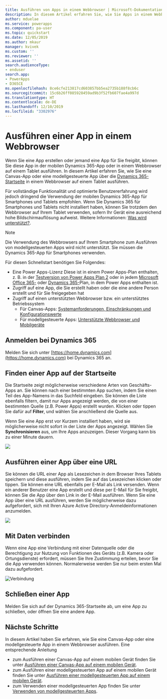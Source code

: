 ```yaml
---
title: Ausführen von Apps in einem Webbrowser | Microsoft-Dokumentation
description: In diesem Artikel erfahren Sie, wie Sie Apps in einem Webbrowser ausführen.
author: mduelae
ms.service: powerapps
ms.component: pa-user
ms.topic: quickstart
ms.date: 12/05/2019
ms.author: mkaur
manager: kvivek
ms.custom: ''
ms.reviewer: ''
ms.assetid: ''
search.audienceType:
- enduser
search.app:
- PowerApps
- D365CE
ms.openlocfilehash: 8ce6cfe213817cd603857bb5ea2735b188f8cb6c
ms.sourcegitcommit: 15c6b26ff085928459ad9b3f52fb607fae4a997d
ms.translationtype: HT
ms.contentlocale: de-DE
ms.lasthandoff: 12/10/2019
ms.locfileid: "3302976"
---
```

# <a name="run-an-app-in-a-web-browser"></a>Ausführen einer App in einem Webbrowser
Wenn Sie eine App erstellen oder jemand eine App für Sie freigibt, können Sie diese App in der mobilen Dynamics 365-App oder in einem Webbrowser auf einem Tablet ausführen. In diesem Artikel erfahren Sie, wie Sie eine Canvas-App oder eine modellgesteuerte App über die [Dynamics 365-Startseite](https://home.dynamics.com) in einem Webbrowser auf einem Tablet ausführen.

Für vollständige Funktionalität und optimierte Benutzererfahrung wird jedoch dringend die Verwendung der mobilen Dynamics 365-App für Smartphones und Tablets empfohlen. Wenn Sie Dynamics 365 für Smartphones und Tablets nicht installiert haben, können Sie trotzdem den Webbrowser auf Ihrem Tablet verwenden, sofern Ihr Gerät eine ausreichend hohe Bildschirmauflösung aufweist. Weitere Informationen: [Was wird unterstützt?](https://docs.microsoft.com/dynamics365/mobile-app/support-phones-tablets#supported-devices-for-the-mobile-app).

> [!NOTE]
> Die Verwendung des Webbrowsers auf Ihrem Smartphone zum Ausführen von modellgesteuerten Apps wird nicht unterstützt. Sie müssen die Dynamics 365-App für Smartphones verwenden.

Für diesen Schnellstart benötigen Sie Folgendes:
- Eine Power Apps-Lizenz Diese ist in einem Power Apps-Plan enthalten, z. B. in der [Testversion von Power Apps Plan 2](https://docs.microsoft.com/powerapps/maker/signup-for-powerapps) oder in jedem [Microsoft Office 365-](https://signup.microsoft.com/Signup?OfferId=467eab54-127b-42d3-b046-3844b860bebf&dl=O365_BUSINESS_PREMIUM&ali=1) oder [Dynamics 365-](https://dynamics.microsoft.com/pricing/)Plan, in dem Power Apps enthalten ist. 
- Zugriff auf eine App, die Sie erstellt haben oder die eine andere Person erstellt und für Sie freigegeben hat
- Zugriff auf einen unterstützten Webbrowser bzw. ein unterstütztes Betriebssystem
   - Für Canvas-Apps: [Systemanforderungen, Einschränkungen und Konfigurationswerte](../maker/canvas-apps/limits-and-config.md)
   - Für modellgesteuerte Apps: [Unterstützte Webbrowser und Mobilgeräte](https://docs.microsoft.com/dynamics365/customer-engagement/admin/supported-web-browsers-and-mobile-devices)


## <a name="sign-in-to-dynamics-365"></a>Anmelden bei Dynamics 365
Melden Sie sich unter [https://home.dynamics.com](https://home.dynamics.com) bei Dynamics 365 an.

## <a name="find-an-app-on-the-home-page"></a>Finden einer App auf der Startseite
Die Startseite zeigt möglicherweise verschiedene Arten von Geschäfts-Apps an. Sie können nach einer bestimmten App suchen, indem Sie einen Teil des App-Namens in das Suchfeld eingeben. Sie können die Liste ebenfalls filtern, damit nur Apps angezeigt werden, die von einer bestimmten Quelle (z.B. Power Apps) erstellt wurden. Klicken oder tippen Sie dafür auf **Filter**, und wählen Sie anschließend die Quelle aus.

Wenn Sie eine App erst vor Kurzem installiert haben, wird sie möglicherweise nicht sofort in der Liste der Apps angezeigt. Wählen Sie **Synchronisieren** aus, um Ihre Apps anzuzeigen. Dieser Vorgang kann bis zu einer Minute dauern.

![](./media/run-app-browser/dynamics-365-home.png)


## <a name="run-an-app-from-a-url"></a>Ausführen einer App über eine URL
Sie können die URL einer App als Lesezeichen in dem Browser Ihres Tablets speichern und diese ausführen, indem Sie auf das Lesezeichen klicken oder tippen. Sie können eine URL ebenfalls per E-Mail als Link versenden. Wenn ein anderer Benutzer eine App erstellt und diese per E-Mail für Sie freigibt, können Sie die App über den Link in der E-Mail ausführen. Wenn Sie eine App über eine URL ausführen, werden Sie möglicherweise dazu aufgefordert, sich mit Ihren Azure Active Directory-Anmeldeinformationen anzumelden.

![](./media/run-app-browser/web-login.png)

## <a name="connect-to-data"></a>Mit Daten verbinden
Wenn eine App eine Verbindung mit einer Datenquelle oder die Berechtigung zur Nutzung von Funktionen des Geräts (z.B. Kamera oder Ortungsdienste) erfordert, müssen Sie Ihre Zustimmung erteilen, bevor Sie die App verwenden können. Normalerweise werden Sie nur beim ersten Mal dazu aufgefordert.

![Verbindung](./media/run-app-browser/app-connection.png)

## <a name="close-an-app"></a>Schließen einer App
Melden Sie sich auf der Dynamics 365-Startseite ab, um eine App zu schließen, oder öffnen Sie eine andere App.

## <a name="next-steps"></a>Nächste Schritte
In diesem Artikel haben Sie erfahren, wie Sie eine Canvas-App oder eine modellgesteuerte App in einem Webbrowser ausführen. Eine entsprechende Anleitung
- zum Ausführen einer Canvas-App auf einem mobilen Gerät finden Sie unter [Ausführen einer Canvas-App auf einem mobilen Gerät](run-app-client.md).
- zum Ausführen einer modellgesteuerten App auf einem mobilen Gerät finden Sie unter [Ausführen einer modellgesteuerten App auf einem mobilen Gerät](run-app-client-model-driven.md).
- zum Verwenden einer modellgesteuerten App finden Sie unter [Verwenden von modellgesteuerten Apps](use-model-driven-apps.md).


